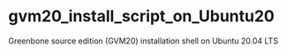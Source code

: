 # gvm20_install_script_on_Ubuntu20
Greenbone source edition (GVM20) installation shell on Ubuntu 20.04 LTS
